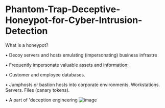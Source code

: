 # Phantom-Trap-Deceptive-Honeypot-for-Cyber-Intrusion-Detection

What is a honeypot?

• Decoy servers and hosts emulating (impersonating) business infrastre

• Frequently impersonate valuable assets and information:

• Customer and employee databases.

• Jumphosts or bastion hosts into corporate environments.
Workstations.
Servers.
Files (canary tokens).

• A part of 'deception engineering
![image](https://github.com/user-attachments/assets/142d4cbc-35ca-4590-8f1d-7ea39cf48ea3)
